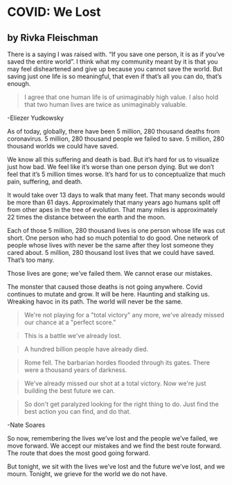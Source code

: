 # COVID: We Lost
## by Rivka Fleischman

There is a saying I was raised with. “If you save one person, it is as if you’ve
saved the entire world”. I think what my community meant by it is that you may
feel disheartened and give up because you cannot save the world. But saving just
one life is so meaningful, that even if that’s all you can do, that’s enough.

> I agree that one human life is of unimaginably high value. I also hold that
> two human lives are twice as unimaginably valuable.

-Eliezer Yudkowsky

As of today, globally, there have been 5 million, 280 thousand deaths from
coronavirus. 5 million, 280 thousand people we failed to save. 5 million, 280
thousand worlds we could have saved. 

We know all this suffering and death is bad. But it’s hard for us to visualize
just how bad. We feel like it’s worse than one person dying. But we don’t feel
that it’s 5 million times worse. It’s hard for us to conceptualize that much
pain, suffering, and death. 

It would take over 13 days to walk that many feet. That many seconds would be
more than 61 days. Approximately that many years ago humans split off from other
apes in the tree of evolution. That many miles is approximately 22 times the
distance between the earth and the moon. 

Each of those 5 million, 280 thousand lives is one person whose life was cut
short. One person who had so much potential to do good. One network of people
whose lives with never be the same after they lost someone they cared about. 5
million, 280 thousand lost lives that we could have saved. That’s too many. 

Those lives are gone; we’ve failed them. We cannot erase our mistakes. 

The monster that caused those deaths is not going anywhere. Covid continues to
mutate and grow. It will be here. Haunting and stalking us. Wreaking havoc in
its path. The world will never be the same. 

> We're not playing for a "total victory" any more, we've already missed our
> chance at a "perfect score."

> This is a battle we've already lost.

> A hundred billion people have already died.

> Rome fell. The barbarian hordes flooded through its gates. There were a
> thousand years of darkness.

> We've already missed our shot at a total victory. Now we're just building the
> best future we can.

> So don't get paralyzed looking for the right thing to do. Just find the best
> action you can find, and do that.

-Nate Soares

So now, remembering the lives we’ve lost and the people we’ve failed, we move
forward. We accept our mistakes and we find the best route forward. The route
that does the most good going forward. 

But tonight, we sit with the lives we’ve lost and the future we’ve lost, and we
mourn. Tonight, we grieve for the world we do not have.
